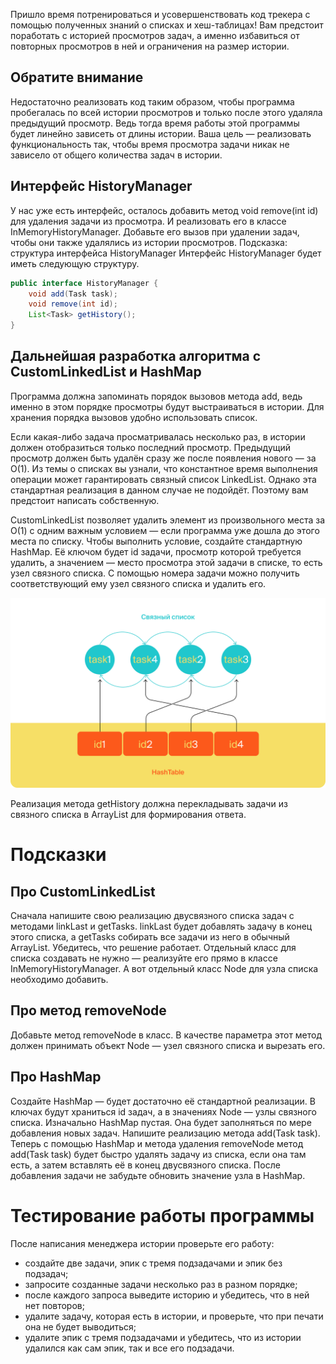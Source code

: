 Пришло время потренироваться и усовершенствовать код трекера с помощью полученных знаний о списках и хеш-таблицах! Вам предстоит поработать с историей просмотров задач, а именно избавиться от повторных просмотров в ней и ограничения на размер истории.
## Обратите внимание

Недостаточно реализовать код таким образом, чтобы программа пробегалась по всей истории просмотров и только после этого удаляла предыдущий просмотр. Ведь тогда время работы этой программы будет линейно зависеть от длины истории.
Ваша цель — реализовать функциональность так, чтобы время просмотра задачи никак не зависело от общего количества задач в истории. 
## Интерфейс HistoryManager

У нас уже есть интерфейс, осталось добавить метод void remove(int id) для удаления задачи из просмотра. И реализовать его в классе InMemoryHistoryManager. Добавьте его вызов при удалении задач, чтобы они также удалялись из истории просмотров.
Подсказка: структура интерфейса HistoryManager
Интерфейс HistoryManager будет иметь следующую структуру.
```java
public interface HistoryManager {
    void add(Task task);
    void remove(int id);
    List<Task> getHistory();
}
```
## Дальнейшая разработка алгоритма с CustomLinkedList и HashMap

Программа должна запоминать порядок вызовов метода add, ведь именно в этом порядке просмотры будут выстраиваться в истории. Для хранения порядка вызовов удобно использовать список.

Если какая-либо задача просматривалась несколько раз, в истории должен отобразиться только последний просмотр. Предыдущий просмотр должен быть удалён сразу же после появления нового — за O(1). Из темы о списках вы узнали, что константное время выполнения операции может гарантировать связный список LinkedList. Однако эта стандартная реализация в данном случае не подойдёт. Поэтому вам предстоит написать собственную.

CustomLinkedList позволяет удалить элемент из произвольного места за О(1) с одним важным условием — если программа уже дошла до этого места по списку. Чтобы выполнить условие, создайте стандартную HashMap. Её ключом будет id задачи, просмотр которой требуется удалить, а значением — место просмотра этой задачи в списке, то есть узел связного списка. С помощью номера задачи можно получить соответствующий ему узел связного списка и удалить его.
<p align="center">
  <img src="S4_25-5_1705594451.png" />
</p>

Реализация метода getHistory должна перекладывать задачи из связного списка в ArrayList для формирования ответа.
# Подсказки

## Про CustomLinkedList
Сначала напишите свою реализацию двусвязного списка задач с методами linkLast и getTasks. linkLast будет добавлять задачу в конец этого списка, а getTasks собирать все задачи из него в обычный ArrayList. Убедитесь, что решение работает. Отдельный класс для списка создавать не нужно — реализуйте его прямо в классе InMemoryHistoryManager. А вот отдельный класс Node для узла списка необходимо добавить.
## Про метод removeNode
Добавьте метод removeNode в класс. В качестве параметра этот метод должен принимать объект Node — узел связного списка и вырезать его.
## Про HashMap
Создайте HashMap — будет достаточно её стандартной реализации. В ключах будут храниться id задач, а в значениях Node —  узлы связного списка. Изначально HashMap пустая. Она будет заполняться по мере добавления новых задач. Напишите реализацию метода add(Task task). Теперь с помощью HashMap и метода удаления removeNode метод add(Task task) будет быстро удалять задачу из списка, если она там есть, а затем вставлять её в конец двусвязного списка. После добавления задачи не забудьте обновить значение узла в HashMap.
# Тестирование работы программы

После написания менеджера истории проверьте его работу:
- создайте две задачи, эпик с тремя подзадачами и эпик без подзадач;
- запросите созданные задачи несколько раз в разном порядке;
- после каждого запроса выведите историю и убедитесь, что в ней нет повторов;
- удалите задачу, которая есть в истории, и проверьте, что при печати она не будет выводиться;
- удалите эпик с тремя подзадачами и убедитесь, что из истории удалился как сам эпик, так и все его подзадачи.
